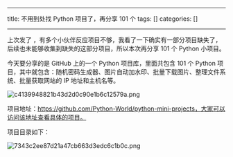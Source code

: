 
--- 
title:  不用到处找 Python 项目了，再分享 101 个 
tags: []
categories: [] 

---
上次发了 ，有多个小伙伴反应项目不够，我看了一下确实有一部分项目缺失了，后续也未能够收集到缺失的这部分项目，所以本次再分享 101 个 Python 小项目。

今天要分享的是 GitHub 上的一个 Python 项目库，里面共包含 101 个 Python 项目，其中就包含：随机密码生成器、图片自动加水印、批量下载图片、整理文件系统、批量获取网站的 IP 地址和主机名等。

<img src="https://img-blog.csdnimg.cn/img_convert/c4139948821b43d2d0c90e1b6c12579a.png" alt="c4139948821b43d2d0c90e1b6c12579a.png">

项目地址：https://github.com/Python-World/python-mini-projects，大家可以访问该地址查看具体的项目。

项目目录如下：

<img src="https://img-blog.csdnimg.cn/img_convert/7343c2ee87d21a47cb663d3edc6c1b0c.png" alt="7343c2ee87d21a47cb663d3edc6c1b0c.png">
